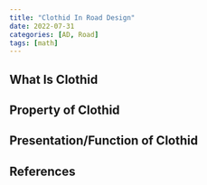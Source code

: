 ```yaml
---
title: "Clothid In Road Design"
date: 2022-07-31
categories: [AD, Road]
tags: [math]
---
```


## What Is Clothid

## Property of Clothid

## Presentation/Function of Clothid

## References